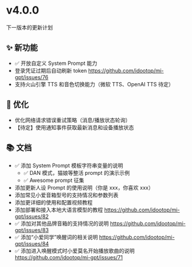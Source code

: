 # v4.0.0

下一版本的更新计划

## ✨ 新功能

- ✅ 开放自定义 System Prompt 能力
- 登录凭证过期后自动刷新 token https://github.com/idootop/mi-gpt/issues/76
- 支持火山引擎 TTS 和音色切换能力（微软 TTS、OpenAI TTS 待定）

## 💪 优化

- 优化网络请求错误重试策略（消息/播放状态轮询）
- 【待定】使用通知事件获取最新消息和设备播放状态

## 📚 文档

- ✅ 添加 System Prompt 模板字符串变量的说明
  - ✅ DAN 模式，猫娘等整活 prompt 的演示示例
  - ✅ Awesome prompt 征集
- 添加更新人设 Prompt 的使用说明（你是 xxx，你喜欢 xxx）
- 添加常见小爱音箱型号的支持情况和参数列表
- 添加更详细的使用和配置视频教程
- 添加部署和接入本地大语言模型的教程 https://github.com/idootop/mi-gpt/issues/82
- ✅ 添加对其他品牌音箱的支持情况的说明 https://github.com/idootop/mi-gpt/issues/83
- ✅ 添加“小爱同学”唤醒词的相关说明 https://github.com/idootop/mi-gpt/issues/84
- ✅ 添加进入唤醒模式时小爱莫名开始播放歌曲的说明 https://github.com/idootop/mi-gpt/issues/71
